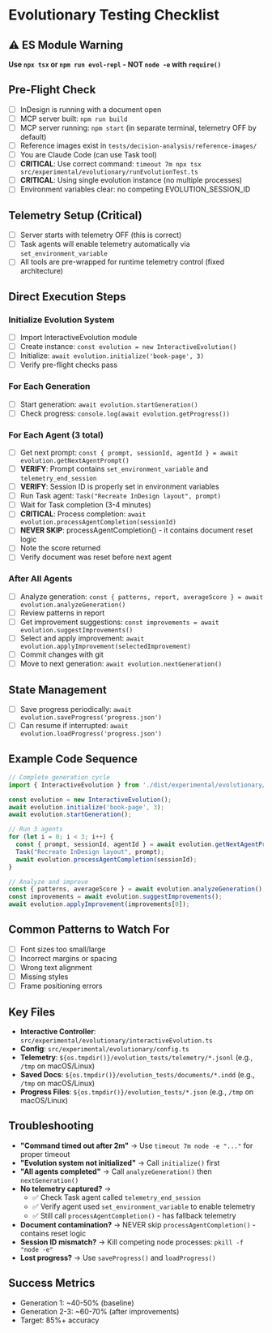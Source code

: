 # Evolutionary Testing Checklist

## ⚠️ ES Module Warning
**Use `npx tsx` or `npm run evol-repl` - NOT `node -e` with `require()`**

## Pre-Flight Check
- [ ] InDesign is running with a document open
- [ ] MCP server built: `npm run build`
- [ ] MCP server running: `npm start` (in separate terminal, telemetry OFF by default)
- [ ] Reference images exist in `tests/decision-analysis/reference-images/`
- [ ] You are Claude Code (can use Task tool)
- [ ] **CRITICAL**: Use correct command: `timeout 7m npx tsx src/experimental/evolutionary/runEvolutionTest.ts`
- [ ] **CRITICAL**: Using single evolution instance (no multiple processes)
- [ ] Environment variables clear: no competing EVOLUTION_SESSION_ID

## Telemetry Setup (Critical)
- [ ] Server starts with telemetry OFF (this is correct)
- [ ] Task agents will enable telemetry automatically via `set_environment_variable`
- [ ] All tools are pre-wrapped for runtime telemetry control (fixed architecture)

## Direct Execution Steps

### Initialize Evolution System
- [ ] Import InteractiveEvolution module
- [ ] Create instance: `const evolution = new InteractiveEvolution()`
- [ ] Initialize: `await evolution.initialize('book-page', 3)`
- [ ] Verify pre-flight checks pass

### For Each Generation
- [ ] Start generation: `await evolution.startGeneration()`
- [ ] Check progress: `console.log(await evolution.getProgress())`

### For Each Agent (3 total)
- [ ] Get next prompt: `const { prompt, sessionId, agentId } = await evolution.getNextAgentPrompt()`
- [ ] **VERIFY**: Prompt contains `set_environment_variable` and `telemetry_end_session`
- [ ] **VERIFY**: Session ID is properly set in environment variables
- [ ] Run Task agent: `Task("Recreate InDesign layout", prompt)`
- [ ] Wait for Task completion (3-4 minutes)
- [ ] **CRITICAL**: Process completion: `await evolution.processAgentCompletion(sessionId)`
- [ ] **NEVER SKIP**: processAgentCompletion() - it contains document reset logic
- [ ] Note the score returned
- [ ] Verify document was reset before next agent

### After All Agents
- [ ] Analyze generation: `const { patterns, report, averageScore } = await evolution.analyzeGeneration()`
- [ ] Review patterns in report
- [ ] Get improvement suggestions: `const improvements = await evolution.suggestImprovements()`
- [ ] Select and apply improvement: `await evolution.applyImprovement(selectedImprovement)`
- [ ] Commit changes with git
- [ ] Move to next generation: `await evolution.nextGeneration()`

## State Management
- [ ] Save progress periodically: `await evolution.saveProgress('progress.json')`
- [ ] Can resume if interrupted: `await evolution.loadProgress('progress.json')`

## Example Code Sequence
```typescript
// Complete generation cycle
import { InteractiveEvolution } from './dist/experimental/evolutionary/interactiveEvolution.js';

const evolution = new InteractiveEvolution();
await evolution.initialize('book-page', 3);
await evolution.startGeneration();

// Run 3 agents
for (let i = 0; i < 3; i++) {
  const { prompt, sessionId, agentId } = await evolution.getNextAgentPrompt();
  Task("Recreate InDesign layout", prompt);
  await evolution.processAgentCompletion(sessionId);
}

// Analyze and improve
const { patterns, averageScore } = await evolution.analyzeGeneration();
const improvements = await evolution.suggestImprovements();
await evolution.applyImprovement(improvements[0]);
```

## Common Patterns to Watch For
- [ ] Font sizes too small/large
- [ ] Incorrect margins or spacing
- [ ] Wrong text alignment
- [ ] Missing styles
- [ ] Frame positioning errors

## Key Files
- **Interactive Controller**: `src/experimental/evolutionary/interactiveEvolution.ts`
- **Config**: `src/experimental/evolutionary/config.ts`
- **Telemetry**: `${os.tmpdir()}/evolution_tests/telemetry/*.jsonl` (e.g., `/tmp` on macOS/Linux)
- **Saved Docs**: `${os.tmpdir()}/evolution_tests/documents/*.indd` (e.g., `/tmp` on macOS/Linux)
- **Progress Files**: `${os.tmpdir()}/evolution_tests/*.json` (e.g., `/tmp` on macOS/Linux)

## Troubleshooting
- **"Command timed out after 2m"** → Use `timeout 7m node -e "..."` for proper timeout
- **"Evolution system not initialized"** → Call `initialize()` first
- **"All agents completed"** → Call `analyzeGeneration()` then `nextGeneration()`
- **No telemetry captured?** → 
  - ✅ Check Task agent called `telemetry_end_session`
  - ✅ Verify agent used `set_environment_variable` to enable telemetry 
  - ✅ Still call `processAgentCompletion()` - has fallback telemetry
- **Document contamination?** → NEVER skip `processAgentCompletion()` - contains reset logic
- **Session ID mismatch?** → Kill competing node processes: `pkill -f "node -e"`
- **Lost progress?** → Use `saveProgress()` and `loadProgress()`

## Success Metrics
- Generation 1: ~40-50% (baseline)
- Generation 2-3: ~60-70% (after improvements)
- Target: 85%+ accuracy